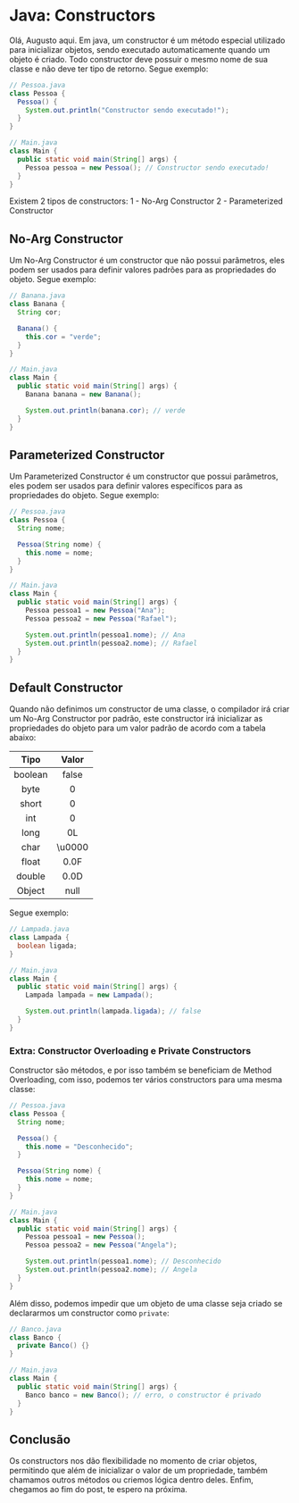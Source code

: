 # Java: Constructors

Olá, Augusto aqui. Em java, um constructor é um método especial utilizado para inicializar objetos, sendo executado automaticamente quando um objeto é criado. Todo constructor deve possuir o mesmo nome de sua classe e não deve ter tipo de retorno. Segue exemplo:

```java
// Pessoa.java
class Pessoa {
  Pessoa() {
    System.out.println("Constructor sendo executado!");
  }
}

// Main.java 
class Main {
  public static void main(String[] args) {
    Pessoa pessoa = new Pessoa(); // Constructor sendo executado!
  }
}
```

Existem 2 tipos de constructors: 
1 - No-Arg Constructor
2 - Parameterized Constructor

## No-Arg Constructor

Um No-Arg Constructor é um constructor que não possui parâmetros, eles podem ser usados para definir valores padrões para as propriedades do objeto. Segue exemplo:

```java
// Banana.java
class Banana {
  String cor;

  Banana() {
    this.cor = "verde";
  }
}

// Main.java
class Main {
  public static void main(String[] args) {
    Banana banana = new Banana();

    System.out.println(banana.cor); // verde
  }
}
```

## Parameterized Constructor

Um Parameterized Constructor é um constructor que possui parâmetros, eles podem ser usados para definir valores específicos para as propriedades do objeto. Segue exemplo:

```java
// Pessoa.java
class Pessoa {
  String nome;

  Pessoa(String nome) {
    this.nome = nome;
  }
}

// Main.java
class Main {
  public static void main(String[] args) {
    Pessoa pessoa1 = new Pessoa("Ana");
    Pessoa pessoa2 = new Pessoa("Rafael");

    System.out.println(pessoa1.nome); // Ana
    System.out.println(pessoa2.nome); // Rafael
  }
}
```

## Default Constructor

Quando não definimos um constructor de uma classe, o compilador irá criar um No-Arg Constructor por padrão, este constructor irá inicializar as propriedades do objeto para um valor padrão de acordo com a tabela abaixo:

| **Tipo** | **Valor** |
|:--------:|:---------:|
|  boolean |   false   |
|   byte   |     0     |
|   short  |     0     |
|    int   |     0     |
|   long   |     0L    |
|   char   |   \u0000  |
|   float  |    0.0F   |
|  double  |    0.0D   |
|  Object  |    null   |

Segue exemplo:

```java
// Lampada.java
class Lampada {
  boolean ligada;
}

// Main.java
class Main {
  public static void main(String[] args) {
    Lampada lampada = new Lampada();

    System.out.println(lampada.ligada); // false
  }
}
```

### Extra: Constructor Overloading e Private Constructors

Constructor são métodos, e por isso também se beneficiam de Method Overloading, com isso, podemos ter vários constructors para uma mesma classe:

```java
// Pessoa.java
class Pessoa {
  String nome;

  Pessoa() {
    this.nome = "Desconhecido";
  }

  Pessoa(String nome) {
    this.nome = nome;
  }
}

// Main.java
class Main {
  public static void main(String[] args) {
    Pessoa pessoa1 = new Pessoa();
    Pessoa pessoa2 = new Pessoa("Angela");

    System.out.println(pessoa1.nome); // Desconhecido
    System.out.println(pessoa2.nome); // Angela
  }
}
```

Além disso, podemos impedir que um objeto de uma classe seja criado se declararmos um constructor como `private`:

```java
// Banco.java
class Banco {
  private Banco() {}
}

// Main.java
class Main {
  public static void main(String[] args) {
    Banco banco = new Banco(); // erro, o constructor é privado
  }
}
```

## Conclusão

Os constructors nos dão flexibilidade no momento de criar objetos, permitindo que além de inicializar o valor de um propriedade, também chamamos outros métodos ou criemos lógica dentro deles. Enfim, chegamos ao fim do post, te espero na próxima.